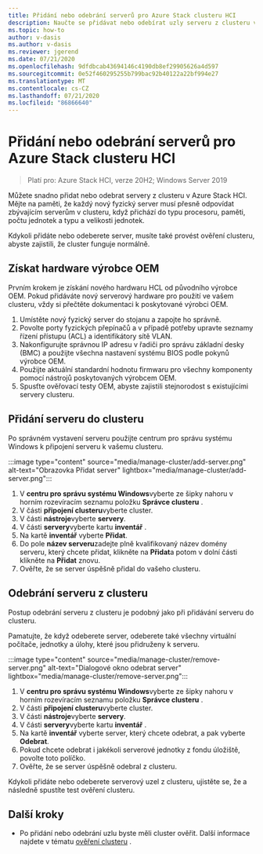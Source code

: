 ```yaml
---
title: Přidání nebo odebrání serverů pro Azure Stack clusteru HCI
description: Naučte se přidávat nebo odebírat uzly serveru z clusteru v Azure Stack HCI.
ms.topic: how-to
author: v-dasis
ms.author: v-dasis
ms.reviewer: jgerend
ms.date: 07/21/2020
ms.openlocfilehash: 9dfdbcab43694146c4190db8ef29905626a4d597
ms.sourcegitcommit: 0e52f460295255b799bac92b40122a22bf994e27
ms.translationtype: MT
ms.contentlocale: cs-CZ
ms.lasthandoff: 07/21/2020
ms.locfileid: "86866640"
---
```

# <a name="add-or-remove-servers-for-an-azure-stack-hci-cluster"></a>Přidání nebo odebrání serverů pro Azure Stack clusteru HCI

> Platí pro: Azure Stack HCI, verze 20H2; Windows Server 2019

Můžete snadno přidat nebo odebrat servery z clusteru v Azure Stack HCI. Mějte na paměti, že každý nový fyzický server musí přesně odpovídat zbývajícím serverům v clusteru, když přichází do typu procesoru, paměti, počtu jednotek a typu a velikosti jednotek.

Kdykoli přidáte nebo odeberete server, musíte také provést ověření clusteru, abyste zajistili, že cluster funguje normálně.

## <a name="obtain-oem-hardware"></a>Získat hardware výrobce OEM

Prvním krokem je získání nového hardwaru HCL od původního výrobce OEM. Pokud přidáváte nový serverový hardware pro použití ve vašem clusteru, vždy si přečtěte dokumentaci k poskytované výrobci OEM.

1. Umístěte nový fyzický server do stojanu a zapojte ho správně.
1. Povolte porty fyzických přepínačů a v případě potřeby upravte seznamy řízení přístupu (ACL) a identifikátory sítě VLAN.
1. Nakonfigurujte správnou IP adresu v řadiči pro správu základní desky (BMC) a použijte všechna nastavení systému BIOS podle pokynů výrobce OEM.
1. Použijte aktuální standardní hodnotu firmwaru pro všechny komponenty pomocí nástrojů poskytovaných výrobcem OEM.
1. Spusťte ověřovací testy OEM, abyste zajistili stejnorodost s existujícími servery clusteru.

## <a name="add-a-server-to-the-cluster"></a>Přidání serveru do clusteru

Po správném vystavení serveru použijte centrum pro správu systému Windows k připojení serveru k vašemu clusteru.

:::image type="content" source="media/manage-cluster/add-server.png" alt-text="Obrazovka Přidat server" lightbox="media/manage-cluster/add-server.png":::

1. V **centru pro správu systému Windows**vyberte ze šipky nahoru v horním rozevíracím seznamu položku **Správce clusteru** .
1. V části **připojení clusteru**vyberte cluster.
1. V části **nástroje**vyberte **servery**.
1. V části **servery**vyberte kartu **inventář** .
1. Na kartě **inventář** vyberte **Přidat**.
1. Do pole **název serveru**zadejte plně kvalifikovaný název domény serveru, který chcete přidat, klikněte na **Přidat**a potom v dolní části klikněte na **Přidat** znovu.
1. Ověřte, že se server úspěšně přidal do vašeho clusteru.

## <a name="remove-a-server-from-the-cluster"></a>Odebrání serveru z clusteru

Postup odebrání serveru z clusteru je podobný jako při přidávání serveru do clusteru.

Pamatujte, že když odeberete server, odeberete také všechny virtuální počítače, jednotky a úlohy, které jsou přidruženy k serveru.

:::image type="content" source="media/manage-cluster/remove-server.png" alt-text="Dialogové okno odebrat server" lightbox="media/manage-cluster/remove-server.png":::

1. V **centru pro správu systému Windows**vyberte ze šipky nahoru v horním rozevíracím seznamu položku **Správce clusteru** .
1. V části **připojení clusteru**vyberte cluster.
1. V části **nástroje**vyberte **servery**.
1. V části **servery**vyberte kartu **inventář** .
1. Na kartě **inventář** vyberte server, který chcete odebrat, a pak vyberte **Odebrat**.
1. Pokud chcete odebrat i jakékoli serverové jednotky z fondu úložiště, povolte toto políčko.
1. Ověřte, že se server úspěšně odebral z clusteru.

Kdykoli přidáte nebo odeberete serverový uzel z clusteru, ujistěte se, že a následně spustíte test ověření clusteru.

## <a name="next-steps"></a>Další kroky

- Po přidání nebo odebrání uzlu byste měli cluster ověřit. Další informace najdete v tématu [ověření clusteru](../deploy/validate.md) .